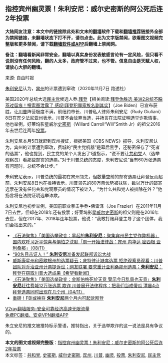  <h2>指控宾州幽灵票！朱利安尼：威尔史密斯的阿公死后连2年投票</h2> <p class="notice"><b>大陆网友注意：本文中的链接除此处和文末的<a href="https://github.com/bannedbook/fanqiang" >翻墙</a>软件下载和<a href="https://github.com/killgcd/justmysocks/blob/master/README.md">翻墙推荐</a>链接外全部为禁网链接，未翻墙状态下打不开，请勿点击。此为文字版禁闻，欲看图文视频完整版和更多禁闻，请下载<a href="https://github.com/bannedbook/fanqiang">翻墙软件或APP</a>后翻墙上禁闻网。</p><p>备注：翻墙看新闻非常安全，翻墙以真实身份发表敏感言论有一定风险，但只看不说则没有任何风险，翻的人太多，政府管不过来，也不管。信息自由是天赋人权，请放心大胆的翻墙。</b></p>  <div class="entry"> <p>来源:&nbsp;自由时报                                                </p> <p><a href="https://www.bannedbook.org/bnews/tag/%e6%9c%b1%e5%88%a9%e5%ae%89%e5%b0%bc/" class="st_tag internal_tag" rel="tag" title="标签 朱利安尼 下的日志">朱利安尼</a>认为，<a href="https://www.bannedbook.org/bnews/tag/%E5%AE%BE%E5%B7%9E/" class="st_tag internal_tag" rel="tag" title="标签 宾州 下的日志">宾州</a>的计票遭到窜改（2020年11月7日 路透社）</p>  <p>美国2020年总统大选<a href="https://www.bannedbook.org/bnews/tag/%e6%b0%91%e4%b8%bb%e5%85%9a/" class="st_tag internal_tag" rel="tag" title="标签 民主党 下的日志">民主党</a>候选人乔.<span class='wp_keywordlink'><a href="https://www.bannedbook.org/bnews/comments/20201018/1415809.html" title="“硬盘门”再爆：拿中共华信10％股的“大人物”正是拜登" target="_blank">拜登</a></span>【相关阅读:<a href='https://www.bannedbook.org/bnews/topimagenews/20201108/1427900.html' target='_blank'>拜登伪胜选 美洲2总统不睬 燕过留痕！搜索图泄露了 感叹!拜登犯罪家族名副其实</a>】（Joe Biden）已宣布获胜，让<a href="https://www.bannedbook.org/bnews/tag/%e5%b7%9d%e6%99%ae/" class="st_tag internal_tag" rel="tag" title="标签 川普 下的日志">川普</a>阵营极度不满，前纽约市长、川普私人律师朱利安尼（Rudy Giuliani）8日在宾夕法尼亚州表示，川普不会放弃当选，并扬言在法院证明选举诈欺情事，他也举例，好莱坞影星威尔<a href="https://www.bannedbook.org/bnews/tag/%E5%8F%B2%E5%AF%86%E6%96%AF/" class="st_tag internal_tag" rel="tag" title="标签 史密斯 下的日志">史密斯</a>（Willard Carroll“Will”Smith Jr）的祖父2016年去世后连两年<a href="https://www.bannedbook.org/bnews/tag/%E6%8A%95%E7%A5%A8/" class="st_tag internal_tag" rel="tag" title="标签 投票 下的日志">投票</a>。</p> <p>朱利安尼本月5日就赶到宾州搜证，根据美国《CBS NEWS》报导，朱利安尼认为，宾州的计票遭到窜改，费城的“民主党机器”是幕后黑手，还秘密保存了“死者的选票”，他也提到，民主党的某个人发出了1道指示，“说不要让<a href="https://www.bannedbook.org/bnews/tag/%e5%85%b1%e5%92%8c%e5%85%9a/" class="st_tag internal_tag" rel="tag" title="标签 共和党 下的日志">共和党</a>人（选举观察员）看那些邮寄的选票。”对于川普总统的态度，朱利安尼说“当有60万张选票有问题时，总统不会让步。”</p>  <p>朱利安尼表示，川普总统的最初在宾州领先，但数量空前的邮寄选票让拜登反而超前，朱利安尼8日也在推特表示，川普领先的80万票优势被抹除，数以万计的邮寄选票在没有任何共和党观察员的情况下被计入，“为什么共和党人被排除在外？”他扬言将在法院证明选举诈欺。</p> <p>朱利安尼也初步举例，美国前职业拳击手乔•佛雷泽（Joe Frazier）在2011年11月7日去世，但却在2018年还有投票；好莱坞影星<a href="https://www.bannedbook.org/bnews/tag/%E5%A8%81%E5%B0%94%E5%8F%B2%E5%AF%86%E6%96%AF/" class="st_tag internal_tag" rel="tag" title="标签 威尔史密斯 下的日志">威尔史密斯</a>的祖父则是在2016年去世，但在2017年、2018年连年投票，他说：“我敢打赌拜登主导了这个团体，我们会找出来的。”</p>  <ul class='op-related-articles' title='相关阅读'> <li><a href='https://www.bannedbook.org/bnews/bannedvideo/20201109/1427975.html' target='_blank'>《石涛聚焦》「美国选举政变：早起的<b>朱利安尼</b>：聚集宾州民主党作弊机器」国内欢呼习近平惊喜与惧怕之沈默「周一开始法律战：宾州 内华达 密西根 亚利桑那」（08/11）</a></li> <li><a href='https://www.bannedbook.org/bnews/cnnews/20201108/1427814.html' target='_blank'>“90名目击证人！” <b>朱利安尼</b>准备发起联邦诉讼大战</a></li> <li><a href='https://www.bannedbook.org/bnews/bannedvideo/20201105/1426350.html' target='_blank'>威斯康星州和密歇根州的选票疑云；底特律计缺席选票 拒绝观察员观看；川普团队对乔治亚州计票提诉讼；网友联署 要求重计亚利桑那州选票；<b>朱利安尼</b>：拜登在窃取川普大选成果【希望看新闻】</a></li> <li><a href='https://www.bannedbook.org/bnews/bannedvideo/20201105/1426221.html' target='_blank'>《石涛聚焦》「美国选举政变：金斯伯格死於天意 警示今日乱局也天意」<b>朱利安尼</b>赶往费城12万张选票 欺诈 川普展开法律程序：把我们当成傻瓜 清晨4点拜登选票同时出现在几个州（04/11）</a></li> <li><a href='https://www.bannedbook.org/bnews/cnnews/20201104/1425514.html' target='_blank'>重磅！FBI或换将 <b>朱利安尼</b>两个月内可起诉拜登</a></li> </ul> <p class="texttj"> <a href="https://www.bannedbook.org/forum23/topic22702.html" target="_blank">V2ray翻墙服务-安全可靠经济高速无限流量</a><br/> <a href="https://github.com/bannedbook/fanqiang/wiki/%E7%A6%81%E9%97%BB%E7%BD%91%E5%AE%89%E5%8D%93%E7%BF%BB%E5%A2%99%E6%96%B0%E9%97%BBAPP" target="_blank">免费PC翻墙、安卓VPN翻墙APP</a></p><p>朱立安尼的推文被推特标示警语，推特指出，关于选举欺诈的这一说法是具有争议的。</p><a name='sharetosocial'></a>       <div><b>本文的图文或视频完整版</b>：<a href='https://www.bannedbook.org/bnews/cbnews/20201109/1427980.html'>指控宾州幽灵票！朱利安尼：威尔史密斯的阿公死后连2年投票</a></div>  </div><!--END ENTRY--> <div class="postfooter"> <div>本文标签：<a href="https://www.bannedbook.org/bnews/tag/%e5%85%b1%e5%92%8c%e5%85%9a/" rel="tag">共和党</a>, <a href="https://www.bannedbook.org/bnews/tag/%E5%8F%B2%E5%AF%86%E6%96%AF/" rel="tag">史密斯</a>, <a href="https://www.bannedbook.org/bnews/tag/%E5%A8%81%E5%B0%94%E5%8F%B2%E5%AF%86%E6%96%AF/" rel="tag">威尔史密斯</a>, <a href="https://www.bannedbook.org/bnews/tag/%E5%AE%BE%E5%B7%9E/" rel="tag">宾州</a>, <a href="https://www.bannedbook.org/bnews/tag/%e5%b7%9d%e6%99%ae/" rel="tag">川普</a>, <a href="https://www.bannedbook.org/bnews/tag/%E5%B9%BD%E7%81%B5/" rel="tag">幽灵</a>, <a href="https://www.bannedbook.org/bnews/tag/%E6%8A%95%E7%A5%A8/" rel="tag">投票</a>, <a href="https://www.bannedbook.org/bnews/tag/%e6%9c%b1%e5%88%a9%e5%ae%89%e5%b0%bc/" rel="tag">朱利安尼</a>, <a href="https://www.bannedbook.org/bnews/tag/%e6%b0%91%e4%b8%bb%e5%85%9a/" rel="tag">民主党</a></div>  </div><!--END POSTFOOTER--> 